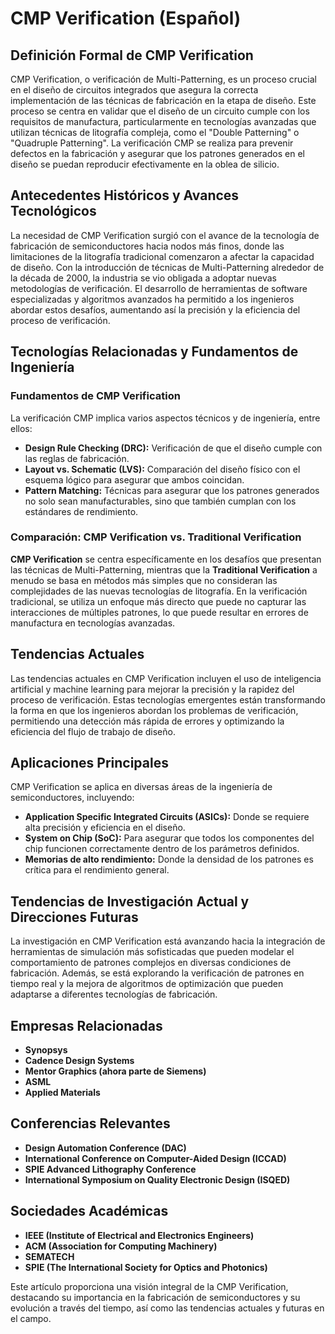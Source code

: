 # CMP Verification (Español)

## Definición Formal de CMP Verification

CMP Verification, o verificación de Multi-Patterning, es un proceso crucial en el diseño de circuitos integrados que asegura la correcta implementación de las técnicas de fabricación en la etapa de diseño. Este proceso se centra en validar que el diseño de un circuito cumple con los requisitos de manufactura, particularmente en tecnologías avanzadas que utilizan técnicas de litografía compleja, como el "Double Patterning" o "Quadruple Patterning". La verificación CMP se realiza para prevenir defectos en la fabricación y asegurar que los patrones generados en el diseño se puedan reproducir efectivamente en la oblea de silicio.

## Antecedentes Históricos y Avances Tecnológicos

La necesidad de CMP Verification surgió con el avance de la tecnología de fabricación de semiconductores hacia nodos más finos, donde las limitaciones de la litografía tradicional comenzaron a afectar la capacidad de diseño. Con la introducción de técnicas de Multi-Patterning alrededor de la década de 2000, la industria se vio obligada a adoptar nuevas metodologías de verificación. El desarrollo de herramientas de software especializadas y algoritmos avanzados ha permitido a los ingenieros abordar estos desafíos, aumentando así la precisión y la eficiencia del proceso de verificación.

## Tecnologías Relacionadas y Fundamentos de Ingeniería

### Fundamentos de CMP Verification

La verificación CMP implica varios aspectos técnicos y de ingeniería, entre ellos:

- **Design Rule Checking (DRC):** Verificación de que el diseño cumple con las reglas de fabricación.
- **Layout vs. Schematic (LVS):** Comparación del diseño físico con el esquema lógico para asegurar que ambos coincidan.
- **Pattern Matching:** Técnicas para asegurar que los patrones generados no solo sean manufacturables, sino que también cumplan con los estándares de rendimiento.

### Comparación: CMP Verification vs. Traditional Verification

**CMP Verification** se centra específicamente en los desafíos que presentan las técnicas de Multi-Patterning, mientras que la **Traditional Verification** a menudo se basa en métodos más simples que no consideran las complejidades de las nuevas tecnologías de litografía. En la verificación tradicional, se utiliza un enfoque más directo que puede no capturar las interacciones de múltiples patrones, lo que puede resultar en errores de manufactura en tecnologías avanzadas.

## Tendencias Actuales

Las tendencias actuales en CMP Verification incluyen el uso de inteligencia artificial y machine learning para mejorar la precisión y la rapidez del proceso de verificación. Estas tecnologías emergentes están transformando la forma en que los ingenieros abordan los problemas de verificación, permitiendo una detección más rápida de errores y optimizando la eficiencia del flujo de trabajo de diseño.

## Aplicaciones Principales

CMP Verification se aplica en diversas áreas de la ingeniería de semiconductores, incluyendo:

- **Application Specific Integrated Circuits (ASICs):** Donde se requiere alta precisión y eficiencia en el diseño.
- **System on Chip (SoC):** Para asegurar que todos los componentes del chip funcionen correctamente dentro de los parámetros definidos.
- **Memorias de alto rendimiento:** Donde la densidad de los patrones es crítica para el rendimiento general.

## Tendencias de Investigación Actual y Direcciones Futuras

La investigación en CMP Verification está avanzando hacia la integración de herramientas de simulación más sofisticadas que pueden modelar el comportamiento de patrones complejos en diversas condiciones de fabricación. Además, se está explorando la verificación de patrones en tiempo real y la mejora de algoritmos de optimización que pueden adaptarse a diferentes tecnologías de fabricación.

## Empresas Relacionadas

- **Synopsys**
- **Cadence Design Systems**
- **Mentor Graphics (ahora parte de Siemens)**
- **ASML**
- **Applied Materials**

## Conferencias Relevantes

- **Design Automation Conference (DAC)**
- **International Conference on Computer-Aided Design (ICCAD)**
- **SPIE Advanced Lithography Conference**
- **International Symposium on Quality Electronic Design (ISQED)**

## Sociedades Académicas

- **IEEE (Institute of Electrical and Electronics Engineers)**
- **ACM (Association for Computing Machinery)**
- **SEMATECH**
- **SPIE (The International Society for Optics and Photonics)**

Este artículo proporciona una visión integral de la CMP Verification, destacando su importancia en la fabricación de semiconductores y su evolución a través del tiempo, así como las tendencias actuales y futuras en el campo.